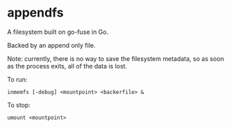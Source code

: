 # appendfs

A filesystem built on go-fuse in Go.

Backed by an append only file.

Note: currently, there is no way to save the filesystem metadata, so as soon as the process exits, all of the data is lost.

To run:
	
	inmemfs [-debug] <mountpoint> <backerfile> &

To stop:

	umount <mountpoint>



